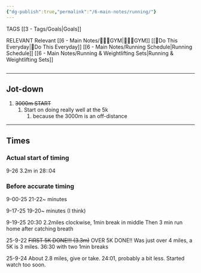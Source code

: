 ```yaml
---
{"dg-publish":true,"permalink":"/6-main-notes/running/"}
---
```


TAGS [[3 - Tags/Goals\|Goals]]

RELEVANT
Relevant
[[6 - Main Notes/🏋🏼‍♀️GYM\|🏋🏼‍♀️GYM]]
[[📌Do This Everyday\|📌Do This Everyday]]
[[6 - Main Notes/Running Schedule\|Running Schedule]]
[[6 - Main Notes/Running & Weightlifting Sets\|Running & Weightlifting Sets]]


```table-of-contents
```

- - -


## Jot-down
1. ~~3000m START~~
	1. Start on doing really well at the 5k 
		1. because the 3000m is an off-distance

- - -

## Times

### Actual start of timing
9-26
3.2m in 28::04


### Before accurate timing
9-00-25
21-22~ minutes

9-17-25
19-20~ minutes (I think)

9-19-25
20:30 2.2miles clockwise, 1min break in middle
Then 3 min run home after catching breath


25-9-22
~~FIRST 5K DONE!!! (3.3m)~~
OVER 5K DONE!! Was just over 4 miles, a 5K is 3 miles.
36:30 with two 1min breaks

25-9-24 
About 2.8 miles, give or take.
24:01, probably a bit less. Started watch too soon. 





